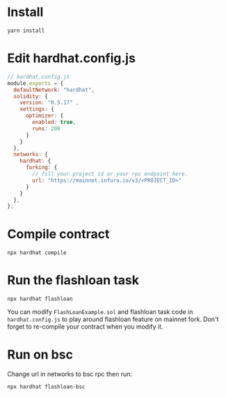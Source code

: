 

# Install

```
yarn install
```

# Edit hardhat.config.js

```js
// hardhat.config.js
module.exports = {
  defaultNetwork: "hardhat",
  solidity: {
    version: "0.5.17" ,
    settings: {
      optimizer: {
        enabled: true,
        runs: 200
      }
    }
  },
  networks: {
    hardhat: {
      forking: {
        // fill your project id or your rpc endpoint here.
        url: "https://mainnet.infura.io/v3/<PROJECT_ID>" 
      }
    }
  },
};
```

# Compile contract

```
npx hardhat compile
```

# Run the flashloan task

```
npx hardhat flashloan
```

You can modify `FlashLoanExample.sol` and flashloan task code in `hardhat.config.js` to
play around flashloan feature on mainnet fork.
Don't forget to re-compile your contract when you modify it.

# Run on bsc
Change url in networks to bsc rpc then run:
```
npx hardhat flashloan-bsc
```
